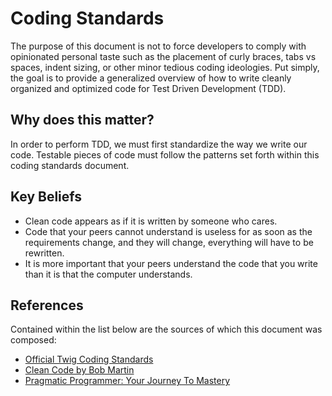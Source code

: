 # Coding Standards

The purpose of this document is not to force developers to comply with opinionated personal taste such as the placement of curly braces, tabs vs spaces, indent sizing, or other minor tedious coding ideologies. Put simply, the goal is to provide a generalized overview of how to write cleanly organized and optimized code for Test Driven Development (TDD).

## Why does this matter?

In order to perform TDD, we must first standardize the way we write our code. Testable pieces of code must follow the patterns set forth within this coding standards document.

## Key Beliefs

- Clean code appears as if it is written by someone who cares.
- Code that your peers cannot understand is useless for as soon as the requirements change, and they will change, everything will have to be rewritten.
- It is more important that your peers understand the code that you write than it is that the computer understands.

## References

Contained within the list below are the sources of which this document was composed:

- [Official Twig Coding Standards](https://twig.symfony.com/doc/3.x/coding_standards.html)
- [Clean Code by Bob Martin](https://youtube.com/playlist?list=PLmmYSbUCWJ4x1GO839azG_BBw8rkh-zOj)
- [Pragmatic Programmer: Your Journey To Mastery](https://www.amazon.com/dp/0135957052/ref=cm_sw_em_r_mt_dp_pqE.FbB8JTC68)